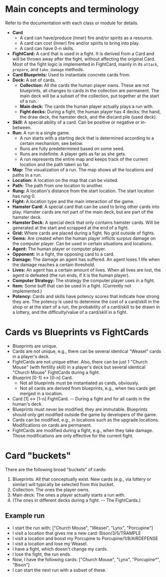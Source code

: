 
# Main concepts and terminology

Refer to the documentation with each class or module for details.

- **Card**
  - A card can have/produce (inner) fire and/or spirits as a resource.
  - A card can cost (inner) fire and/or spirits to bring into play.
  - A card can have 0-n skills.
- **FightCard:** A card that is used in a fight. It is derived from a Card and will be
  thrown away after the fight, without affecting the original Card. Most of the fight
  logic is implemented in FightCard, mainly in its `attack`, `prepare`, and
  `take_damage` methods.
- **Card Blueprints:** Used to instantiate concrete cards from.
- **Deck:** A set of cards.
  - **Collection:** All the cards the human player owns. These are not blueprints, all
    changes to cards in the collection are permanent. The main deck will be a subset of
    the collection, put together at the start of a run.
  - **Main deck:** The cards the human player actually plays a run with.
  - **Fight decks:** During a fight, the human player has 4 decks: the hand, the draw
    deck, the hamster deck, and the discard pile (used deck).
- **Skill:** A special ability of a card. Can be positive or negative or in-between.
- **Run:** A run is a single game.
  - A run starts with a starting deck that is determined according to a certain
    mechanism, see below. 
  - Runs are fully predetermined based on some seed.
  - Runs are indefinite. A player gets as far as she gets.
  - A run represents the entire map and keeps track of the current location and the path
    taken so far.
- **Map:** The visualization of a run. The map shows all the locations and paths in a
  run.
- **Location:** A location on the map that can be visited.
- **Path:** The path from one location to another.
- **Rung:** A location's distance from the start location. The start location has rung 0.
- **Fight:** A location type and the main interaction of the game.
- **Hamster Card:** A special card that can be used to bring other cards into play.
  Hamster cards are not part of the main deck, but are part of the hamster deck.
- **Hamster Deck:** A special deck that only contains hamster cards. Will be generated
  at the start and scrapped at the end of a fight.
- **Grid:** Where cards are placed during a fight. No grid outside of fights.
- **Gems:** Are created when the human player inflicts surplus damage on the computer
  player. Can be used in certain situations and locations.
- **Agent:** The human player or computer player.
- **Opponent:** In a fight, the opposing card to a card.
- **Damage:** The damage an agent has suffered. An agent loses 1 life when the damage
  reaches a certain threshold.
- **Lives:** An agent has a certain amount of lives. When all lives are lost, the agent
  is defeated (the run ends, if it is the human player).
- **Computer Strategy:** The strategy the computer player uses in a fight.
- **Item:** Some buff that can be used in a fight. (Currently not implemented.)
- **Potency:** Cards and skills have potency scores that indicate how strong they are.
  The potency is used to determine the cost of a card/skill in the shop or at the start
  of a run, the probability of a card/skill to be drawn in a lottery, and the
  difficulty/value of a card/skill in a fight.


# Cards vs Blueprints vs FightCards

- Blueprints are unique.
- Cards are not unique, e.g., there can be several identical "Weasel" cards in a
  player's deck.
- FightCards are not unique either. Also, there can be just 1 "Church Mouse" (with
  fertility skill) in a player's deck but several identical "Church Mouse" FightCards
  during a fight.
- Blueprint [0-1] <-> [0-n] Card.
  - Not all blueprints must be instantiated as cards, obviously.
  - Not all cards are derived from blueprints, e.g., when two cards get merged in a
    location.
- Card [1] <-> [1-n] FightCard. -- During a fight and for all cards in the human's deck.
- Blueprints must never be modified, they are immutable. Blueprints should only get
  modified outside the game by developers of the game.
- Cards can be modified, e.g., in locations such as the upgrade locations. Modifications
  on cards are permanent.
- FightCards are modified during a fight, e.g., when they take damage. Those
  modifications are only effective for the current fight.


# Card "buckets"

There are the following broad "buckets" of cards:

1. Blueprints: All that conceptually exist. New cards (e.g., via lottery or similar)
   will typically be selected from this bucket.
2. Collection: The ones the player owns.
3. Main deck: The ones a player actually starts a run with.
4. (The ones in different decks during a fight. -- The FightCards.)


## Example run

- I start the run with: ["Church Mouse", "Weasel", "Lynx", "Porcupine"]
- I visit a location that gives me a new card: Bison/3/5/TRAMPLE
- I visit a location and boost my Porcupine to Porcupine/1/8/AIRDEFENSE
- I visit a location and lose my Weasel.
- I have a fight, which doesn't change my cards.
- I lose the fight, the run ends.
- Now, I have the following cards: ["Church Mouse", "Lynx", "Porcupine*", "Bison"]
- I can start the next run with a subset of these.



